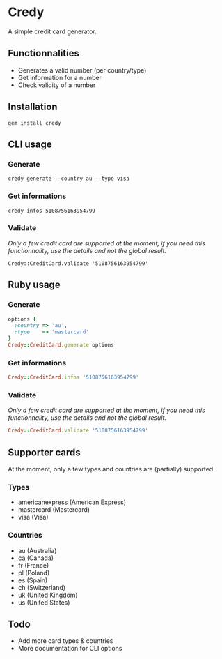 # Credy

A simple credit card generator.

## Functionnalities
* Generates a valid number (per country/type)
* Get information for a number
* Check validity of a number

## Installation

`gem install credy`

## CLI usage

### Generate
```
credy generate --country au --type visa
```

### Get informations
`credy infos 5108756163954799`

### Validate
*Only a few credit card are supported at the moment, if you need this functionnality, use the details and not the global result.*
```
Credy::CreditCard.validate '5108756163954799'
```

## Ruby usage

### Generate
``` ruby
options {
  :country => 'au',
  :type    => 'mastercard'
}
Credy::CreditCard.generate options
```

### Get informations
``` ruby
Credy::CreditCard.infos '5108756163954799'
```

### Validate
*Only a few credit card are supported at the moment, if you need this functionnality, use the details and not the global result.*
``` ruby
Credy::CreditCard.validate '5108756163954799'
```

## Supporter cards

At the moment, only a few types and countries are (partially) supported.

### Types
* americanexpress (American Express)
* mastercard (Mastercard)
* visa (Visa)

### Countries
* au (Australia)
* ca (Canada)
* fr (France)
* pl (Poland)
* es (Spain)
* ch (Switzerland)
* uk (United Kingdom)
* us (United States)

## Todo
* Add more card types & countries
* More documentation for CLI options